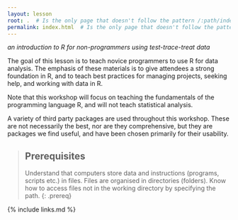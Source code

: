 ```yaml
---
layout: lesson
root: .  # Is the only page that doesn't follow the pattern /:path/index.html
permalink: index.html  # Is the only page that doesn't follow the pattern /:path/index.html
---
```


*an introduction to R for non-programmers using test-trace-treat data*

The goal of this lesson is to teach novice programmers to use R for data analysis. The emphasis of these materials is to give
attendees a strong foundation in R, and to teach best
practices for managing projects, seeking help, and working with data in R.

Note that this workshop will focus on teaching the fundamentals of the
programming language R, and will not teach statistical analysis.


A variety of third party packages are used throughout this workshop. These
are not necessarily the best, nor are they comprehensive, but they are
packages we find useful, and have been chosen primarily for their
usability.

> ## Prerequisites
>
> Understand that computers store data and instructions (programs, scripts etc.) in files.
> Files are organised in directories (folders).
> Know how to access files not in the working directory by specifying the path.
{: .prereq}


{% include links.md %}
